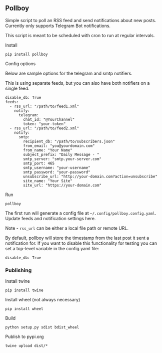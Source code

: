 ## Pollboy

Simple script to poll an RSS feed and send notifications about new posts. Currently only supports Telegram Bot notifications. 

This script is meant to be scheduled with cron to run at regular intervals.

Install

```
pip install pollboy
```

Config options

Below are sample options for the telegram and smtp notifiers.

This is using separate feeds, but you can also have both notifiers on a single feed.

```
disable_db: True
feeds:
  - rss_url: "/path/to/feed1.xml"
    notify:
      telegram:
        chat_id: "@YourChannel"
        token: "your-token"
  - rss_url: "/path/to/feed2.xml"
    notify:
      smtp:
        recipient_db: "/path/to/subscribers.json"
        from_email: "you@yourdomain.com"
        from_name: "Your Name"
        subject_prefix: "Daily Message - "
        smtp_server: "smtp.your-server.com"
        smtp_port: 465
        smtp_username: "your-username"
        smtp_password: "your-password"
        unsubscribe_url: "http://your-domain.com?action=unsubscribe"
        site_name: "Your Site"
        site_url: "https://your-domain.com"
```

Run

```
pollboy
```

The first run will generate a config file at `~/.config/pollboy.config.yaml`. Update feeds and notification settings here.

Note - `rss_url` can be either a local file path or remote URL.

By default, pollboy will store the timestamp from the last post it sent a notification for. If you want to disable this functionality for testing you can set a top-level variable in the config.yaml file:

```
disable_db: True
```

### Publishing

Install twine

```
pip install twine
```

Install wheel (not always necessary)

```
pip install wheel
```

Build

```
python setup.py sdist bdist_wheel
```

Publish to pypi.org

```
twine upload dist/*
```
